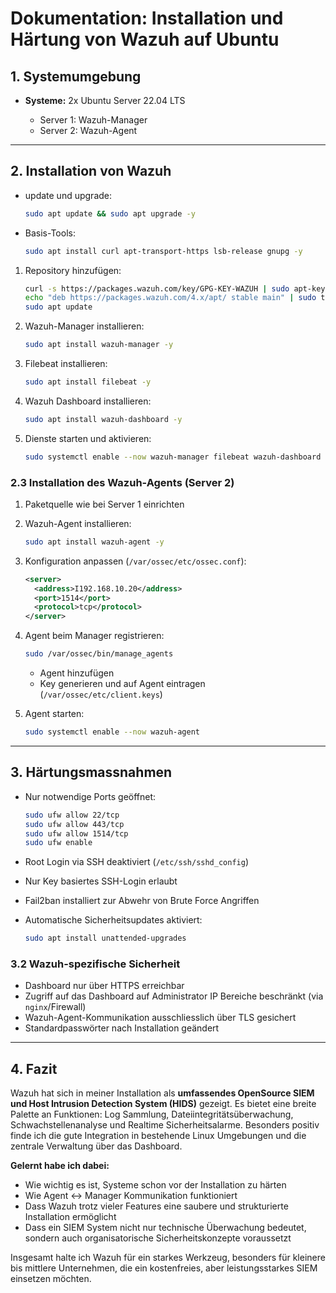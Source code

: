 # Dokumentation: Installation und Härtung von Wazuh auf Ubuntu

## 1. Systemumgebung

* **Systeme:** 2x Ubuntu Server 22.04 LTS

  * Server 1: Wazuh-Manager
  * Server 2: Wazuh-Agent

---

## 2. Installation von Wazuh

* update und upgrade:

  ```bash
  sudo apt update && sudo apt upgrade -y
  ```

* Basis-Tools:

  ```bash
  sudo apt install curl apt-transport-https lsb-release gnupg -y
  ```

1. Repository hinzufügen:

   ```bash
   curl -s https://packages.wazuh.com/key/GPG-KEY-WAZUH | sudo apt-key add -
   echo "deb https://packages.wazuh.com/4.x/apt/ stable main" | sudo tee /etc/apt/sources.list.d/wazuh.list
   sudo apt update
   ```
2. Wazuh-Manager installieren:

   ```bash
   sudo apt install wazuh-manager -y
   ```
3. Filebeat installieren:

   ```bash
   sudo apt install filebeat -y
   ```
4. Wazuh Dashboard installieren:

   ```bash
   sudo apt install wazuh-dashboard -y
   ```
5. Dienste starten und aktivieren:

   ```bash
   sudo systemctl enable --now wazuh-manager filebeat wazuh-dashboard
   ```

### 2.3 Installation des Wazuh-Agents (Server 2)

1. Paketquelle wie bei Server 1 einrichten
2. Wazuh-Agent installieren:

   ```bash
   sudo apt install wazuh-agent -y
   ```
3. Konfiguration anpassen (`/var/ossec/etc/ossec.conf`):

   ```xml
   <server>
     <address>I192.168.10.20</address>
     <port>1514</port>
     <protocol>tcp</protocol>
   </server>
   ```
4. Agent beim Manager registrieren:

   ```bash
   sudo /var/ossec/bin/manage_agents
   ```

   * Agent hinzufügen
   * Key generieren und auf Agent eintragen (`/var/ossec/etc/client.keys`)
5. Agent starten:

   ```bash
   sudo systemctl enable --now wazuh-agent
   ```

---

## 3. Härtungsmassnahmen

* Nur notwendige Ports geöffnet:

  ```bash
  sudo ufw allow 22/tcp
  sudo ufw allow 443/tcp
  sudo ufw allow 1514/tcp
  sudo ufw enable
  ```
* Root Login via SSH deaktiviert (`/etc/ssh/sshd_config`)
* Nur Key basiertes SSH-Login erlaubt
* Fail2ban installiert zur Abwehr von Brute Force Angriffen
* Automatische Sicherheitsupdates aktiviert:

  ```bash
  sudo apt install unattended-upgrades
  ```

### 3.2 Wazuh-spezifische Sicherheit

* Dashboard nur über HTTPS erreichbar
* Zugriff auf das Dashboard auf Administrator IP Bereiche beschränkt (via `nginx`/Firewall)
* Wazuh-Agent-Kommunikation ausschliesslich über TLS gesichert
* Standardpasswörter nach Installation geändert

---

## 4. Fazit

Wazuh hat sich in meiner Installation als **umfassendes OpenSource SIEM und Host Intrusion Detection System (HIDS)** gezeigt. Es bietet eine breite Palette an Funktionen: Log Sammlung, Dateiintegritätsüberwachung, Schwachstellenanalyse und Realtime Sicherheitsalarme. Besonders positiv finde ich die gute Integration in bestehende Linux Umgebungen und die zentrale Verwaltung über das Dashboard.

**Gelernt habe ich dabei:**

* Wie wichtig es ist, Systeme schon vor der Installation zu härten
* Wie Agent <-> Manager Kommunikation funktioniert
* Dass Wazuh trotz vieler Features eine saubere und strukturierte Installation ermöglicht
* Dass ein SIEM System nicht nur technische Überwachung bedeutet, sondern auch organisatorische Sicherheitskonzepte voraussetzt

Insgesamt halte ich Wazuh für ein starkes Werkzeug, besonders für kleinere bis mittlere Unternehmen, die ein kostenfreies, aber leistungsstarkes SIEM einsetzen möchten.